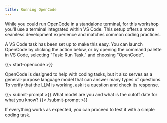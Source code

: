 ```yaml
---
title: Running OpenCode
---
```


While you could run OpenCode in a standalone terminal, for this workshop you'll use a terminal integrated within VS Code. This setup offers a more seamless development experience and matches common coding practices.

A VS Code task has been set up to make this easy. You can launch OpenCode by clicking the action below, or by opening the command palette in VS Code, selecting "Task: Run Task," and choosing "OpenCode".

{{< start-opencode >}}

OpenCode is designed to help with coding tasks, but it also serves as a general-purpose language model that can answer many types of questions. To verify that the LLM is working, ask it a question and check its response.

{{< submit-prompt >}}
What model are you and what is the cutoff date for what you know?
{{< /submit-prompt >}}

If everything works as expected, you can proceed to test it with a simple coding task.
